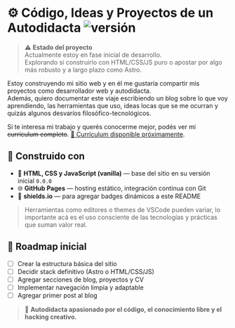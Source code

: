 # ⚙️ Código, Ideas y Proyectos de un Autodidacta ![versión](https://img.shields.io/badge/versión-0.0.0-blue?style=flat-square)

> ⚠️ **Estado del proyecto**  
> Actualmente estoy en fase inicial de desarrollo.  
> Explorando si construirlo con HTML/CSS/JS puro o apostar por algo más robusto y a largo plazo como Astro.

Estoy construyendo mi sitio web y en él me gustaría compartir mis proyectos como desarrollador web y autodidacta.  
Además, quiero documentar este viaje escribiendo un blog sobre lo que voy aprendiendo, las herramientas que uso, ideas locas que se me ocurran y quizás algunos desvaríos filosófico-tecnológicos.

Si te interesa mi trabajo y querés conocerme mejor, podés ver mi ~~currículum completo~~. <u>📄 Currículum disponible próximamente</u>.

## 🔧 Construido con

- 🧱 **HTML, CSS y JavaScript (vanilla)** — base del sitio en su versión inicial `0.0.0`
- 🌐 **GitHub Pages** — hosting estático, integración continua con Git
- 📌 **shields.io** — para agregar badges dinámicos a este README

> Herramientas como editores o themes de VSCode pueden variar, lo importante acá es el uso consciente de las tecnologías y prácticas que suman valor real.

## 🚧 Roadmap inicial

- [ ] Crear la estructura básica del sitio
- [ ] Decidir stack definitivo (Astro o HTML/CSS/JS)
- [ ] Agregar secciones de blog, proyectos y CV
- [ ] Implementar navegación limpia y adaptable
- [ ] Agregar primer post al blog

> 🧠 **Autodidacta apasionado por el código, el conocimiento libre y el hacking creativo.**
